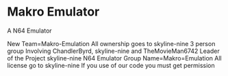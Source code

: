 # Makro Emulator
A N64 Emulator


New Team=Makro-Emulation
All ownership goes to skyline-nine
3 person group Involving ChandlerByrd, skyline-nine and TheMovieMan6742
Leader of the Project skyline-nine
N64 Emulator
Group Name=Makro=Emulation
All license go to skyline-nine If you use of our code you must get permission
